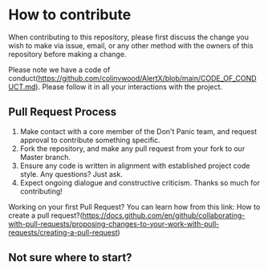 # How to contribute

When contributing to this repository, please first discuss the change you wish to make via issue, email, or any other method with the owners of this repository before making a change.

Please note we have a code of conduct(https://github.com/colinvwood/AlertX/blob/main/CODE_OF_CONDUCT.md). Please follow it in all your interactions with the project.

## Pull Request Process

1. Make contact with a core member of the Don't Panic team, and request approval to contribute something specific.
2. Fork the repository, and make any pull request from your fork to our Master branch.
3. Ensure any code is written in alignment with established project code style. Any questions? Just ask.
4. Expect ongoing dialogue and constructive criticism. Thanks so much for contributing!


Working on your first Pull Request? You can learn how from this link: How to create a pull request?(https://docs.github.com/en/github/collaborating-with-pull-requests/proposing-changes-to-your-work-with-pull-requests/creating-a-pull-request)

## Not sure where to start? 



